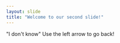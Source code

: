 ```yaml
---
layout: slide
title: "Welcome to our second slide!"
---
```

"I don't know"
Use the left arrow to go back!
